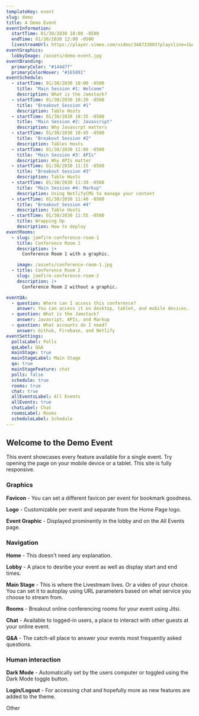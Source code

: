 ```yaml
---
templateKey: event
slug: demo
title: A Demo Event
eventInformation:
  startTime: 01/30/2030 10:00 -0500
  endTime: 01/30/2030 12:00 -0500
  livestreamUrl: https://player.vimeo.com/video/348733803?playsline=1&quality=1080p&autoplay=1&muted=0
eventGraphics:
  lobbyImage: /assets/demo-event.jpg
eventBranding:
  primaryColor: "#144d7f"
  primaryColorHover: "#165891"
eventSchedule:
  - startTime: 01/30/2030 10:00 -0500
    title: "Main Session #1: Welcome"
    description: What is the Jamstack?
  - startTime: 01/30/2030 10:20 -0500
    title: "Breakout Session #1"
    description: Table Hosts
  - startTime: 01/30/2030 10:35 -0500
    title: "Main Session #2: Javascript"
    description: Why Javascrpt matters
  - startTime: 01/30/2030 10:45 -0500
    title: "Breakout Session #2"
    description: Tables Hosts
  - startTime: 01/30/2030 11:00 -0500
    title: "Main Session #3: APIs"
    description: Why APIs matter
  - startTime: 01/30/2030 11:15 -0500
    title: "Breakout Session #3"
    description: Table Hosts
  - startTime: 01/30/2030 11:30 -0500
    title: "Main Session #4: Markup"
    description: Using NetlifyCMS to manage your content
  - startTime: 01/30/2030 11:40 -0500
    title: "Breakout Session #4"
    description: Table Hosts
  - startTime: 01/30/2030 11:55 -0500
    title: Wrapping Up
    description: How to deploy
eventRooms:
  - slug: jamfire-conference-room-1
    title: Conference Room 1
    description: |+
      Conference Room 1 with a graphic.

    image: /assets/conference-room-1.jpg
  - title: Conference Room 2
    slug: jamfire-conference-room-2
    description: |+
      Conference Room 2 without a graphic.

eventQA:
  - question: Where can I access this conference?
    answer: You can access it on desktop, tablet, and mobile devices.
  - question: What is the Jamstack?
    answer: Javasript, APIs, and Markup
  - question: What accounts do I need?
    answer: Github, Firebase, and Netlify
eventSettings:
  pollsLabel: Polls
  qaLabel: Q&A
  mainStage: true
  mainStageLabel: Main Stage
  qa: true
  mainStageFeature: chat
  polls: false
  schedule: true
  rooms: true
  chat: true
  allEventsLabel: All Events
  allEvents: true
  chatLabel: Chat
  roomsLabel: Rooms
  scheduleLabel: Schedule
---
```


## Welcome to the Demo Event

This event showcases every feature available for a single event. Try opening the page on your mobile device or a tablet. This site is fully responsive.

### Graphics

**Favicon** - You can set a different favicon per event for bookmark goodness.

**Logo** - Customizable per event and separate from the Home Page logo.

**Event Graphic** - Displayed prominently in the lobby and on the All Events page.

### Navigation

**Home** - This doesn't need any explanation.

**Lobby** - A place to desribe your event as well as display start and end times.

**Main Stage** - This is where the Livestream lives. Or a video of your choice. You can set it to autoplay using URL parameters based on what service you choose to stream from.

**Rooms** - Breakout online conferencing rooms for your event using Jitsi.

**Chat** - Available to logged-in users, a place to interact with other guests at your online event.

**Q&A** - The catch-all place to answer your events most frequently asked questions.

### Human interaction

**Dark Mode** - Automatically set by the users computer or toggled using the Dark Mode toggle button.

**Login/Logout** - For accessing chat and hopefully more as new features are added to the theme.

Other
